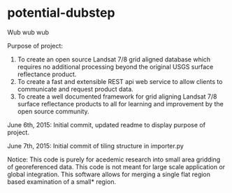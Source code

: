# potential-dubstep
Wub wub wub

Purpose of project:
1. To create an open source Landsat 7/8 grid aligned database which requires no additional processing beyond the original USGS surface reflectance product.
2. To create a fast and extensible REST api web service to allow clients to communicate and request product data.
3. To create a well documented framework for grid aligning Landsat 7/8 surface reflectance products to all for learning and improvement by the open source community.

June 6th, 2015: Initial commit, updated readme to display purpose of project.

June 7th, 2015: Initial commit of tiling structure in importer.py

Notice:
This code is purely for acedemic research into small area gridding of georeferenced data. This code is not meant for large scale application or global integration. This software allows for merging a single flat region based examination of a small* region.
